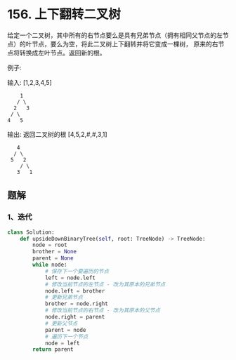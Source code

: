 # 156. 上下翻转二叉树

给定一个二叉树，其中所有的右节点要么是具有兄弟节点（拥有相同父节点的左节点）的叶节点，要么为空，将此二叉树上下翻转并将它变成一棵树， 原来的右节点将转换成左叶节点。返回新的根。

例子:

输入: [1,2,3,4,5]

```
	1
   / \
  2   3
 / \
4   5
```

输出: 返回二叉树的根 [4,5,2,#,#,3,1]

```
   4
  / \
 5   2
    / \
   3   1  
```

## 题解

### 1、迭代

```python
class Solution:
    def upsideDownBinaryTree(self, root: TreeNode) -> TreeNode:
        node = root
        brother = None
        parent = None
        while node:
            # 保存下一个要遍历的节点
            left = node.left
            # 修改当前节点的左节点 - 改为其原本的兄弟节点
            node.left = brother
            # 更新兄弟节点
            brother = node.right
            # 修改当前节点的右节点 - 改为其原本的父节点
            node.right = parent
            # 更新父节点
            parent = node
            # 遍历下一个节点
            node = left
        return parent
```

